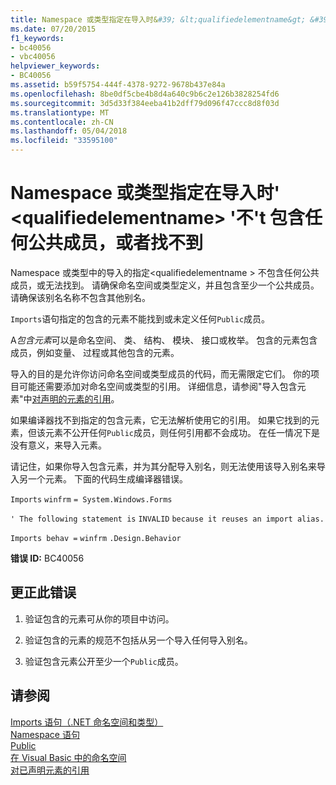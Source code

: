 ```yaml
---
title: Namespace 或类型指定在导入时&#39; &lt;qualifiedelementname&gt; &#39;不&#39;t 包含任何公共成员，或者找不到
ms.date: 07/20/2015
f1_keywords:
- bc40056
- vbc40056
helpviewer_keywords:
- BC40056
ms.assetid: b59f5754-444f-4378-9272-9678b437e84a
ms.openlocfilehash: 8be0df5cbe4b8d4a640c9b6c2e126b3828254fd6
ms.sourcegitcommit: 3d5d33f384eeba41b2dff79d096f47ccc8d8f03d
ms.translationtype: MT
ms.contentlocale: zh-CN
ms.lasthandoff: 05/04/2018
ms.locfileid: "33595100"
---
```

# <a name="namespace-or-type-specified-in-the-imports-39ltqualifiedelementnamegt39-doesn39t-contain-any-public-member-or-cannot-be-found"></a>Namespace 或类型指定在导入时&#39; &lt;qualifiedelementname&gt; &#39;不&#39;t 包含任何公共成员，或者找不到
Namespace 或类型中的导入的指定\<qualifiedelementname > 不包含任何公共成员，或无法找到。 请确保命名空间或类型定义，并且包含至少一个公共成员。 请确保该别名名称不包含其他别名。  
  
 `Imports`语句指定的包含的元素不能找到或未定义任何`Public`成员。  
  
 A*包含元素*可以是命名空间、 类、 结构、 模块、 接口或枚举。 包含的元素包含成员，例如变量、 过程或其他包含的元素。  
  
 导入的目的是允许你访问命名空间或类型成员的代码，而无需限定它们。 你的项目可能还需要添加对命名空间或类型的引用。 详细信息，请参阅"导入包含元素"中[对声明的元素的引用](../../../visual-basic/programming-guide/language-features/declared-elements/references-to-declared-elements.md)。  
  
 如果编译器找不到指定的包含元素，它无法解析使用它的引用。 如果它找到的元素，但该元素不公开任何`Public`成员，则任何引用都不会成功。 在任一情况下是没有意义，来导入元素。  
  
 请记住，如果你导入包含元素，并为其分配导入别名，则无法使用该导入别名来导入另一个元素。 下面的代码生成编译器错误。  
  
 `Imports`   `winfrm`   `= System.Windows.Forms`  
  
 `' The following statement is`   `INVALID`   `because it reuses an import alias.`  
  
 `Imports behav =`   `winfrm`  `.Design.Behavior`  
  
 **错误 ID:** BC40056  
  
## <a name="to-correct-this-error"></a>更正此错误  
  
1.  验证包含的元素可从你的项目中访问。  
  
2.  验证包含的元素的规范不包括从另一个导入任何导入别名。  
  
3.  验证包含元素公开至少一个`Public`成员。  
  
## <a name="see-also"></a>请参阅  
 [Imports 语句（.NET 命名空间和类型）](../../../visual-basic/language-reference/statements/imports-statement-net-namespace-and-type.md)  
 [Namespace 语句](../../../visual-basic/language-reference/statements/namespace-statement.md)  
 [Public](../../../visual-basic/language-reference/modifiers/public.md)  
 [在 Visual Basic 中的命名空间](../../../visual-basic/programming-guide/program-structure/namespaces.md)  
 [对已声明元素的引用](../../../visual-basic/programming-guide/language-features/declared-elements/references-to-declared-elements.md)
